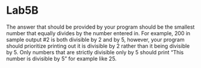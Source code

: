 # Lab5B
The answer that should be provided by your program should be the smallest
number that equally divides by the number entered in. For example, 200 in sample output #2
is both divisible by 2 and by 5, however, your program should prioritize printing out it is
divisible by 2 rather than it being divisible by 5. Only numbers that are strictly divisible only
by 5 should print “This number is divisible by 5” for example like 25.
